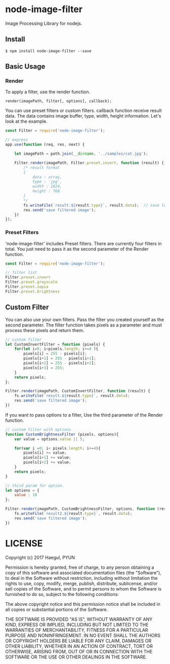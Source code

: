 # node-image-filter
Image Processing Library for nodejs.

## Install
```
$ npm install node-image-filter --save
```

## Basic Usage
### Render
To apply a filter, use the render function.
```
render(imagePath, filter[, options], callback);
```
You can use preset filters or custom filters. callback function receive result data. The data contains image buffer, type, width, height information.
Let's look at the example.

```javascript
const Filter = require('node-image-filter');

// express
app.use(function (req, res, next) {

    let imagePath = path.join(__dirname, '../samples/cat.jpg');

    Filter.render(imagePath, Filter.preset.invert, function (result) {
        /* result format
        {
            data : array,
            type : 'jpg',
            width : 1024,
            height : 768
        }
        */
        fs.writeFile(`result.${result.type}`, result.data);  // save local
        res.send('save filtered image');
    })
});
```

### Preset Filters
'node-image-filter' includes Preset filters. There are currently four filters in total.
You just need to pass it as the second parameter of the Render function.
```javascript
const Filter = require('node-image-filter');

// filter list
Filter.preset.invert
Filter.preset.grayscale
Filter.preset.sepia
Filter.preset.brightness
```

## Custom Filter
You can also use your own filters. Pass the filter you created yourself as the second parameter.
The filter function takes pixels as a parameter and must process these pixels and return them.

```javascript
// custom filter
let CustomInvertFilter = function (pixels) {
    for(let i=0; i<pixels.length; i+=4 ){
        pixels[i] = 255 - pixels[i];
        pixels[i+1] = 255 - pixels[i+1];
        pixels[i+2] = 255 - pixels[i+2];
        pixels[i+3] = 255;
    }
    return pixels;
};

Filter.render(imagePath, CustomInvertFilter, function (result) {
    fs.writeFile(`result.${result.type}`, result.data);
    res.send('save filtered image');
})
```

If you want to pass options to a filter, Use the third parameter of the Render function.

```javascript
// custom filter with options
function CustomBrightnessFilter (pixels, options){
    var value = options.value || 5;

    for(var i =0; i< pixels.length; i+=4){
        pixels[i] += value;
        pixels[i+1] += value;
        pixels[i+2] += value;
    }
    return pixels;
}

// third param for option.
let options = {
    value : 10
};

Filter.render(imagePath, CustomBrightnessFilter, options, function (result) {
    fs.writeFile(`result2.${result.type}`, result.data);
    res.send('save filtered image');
})
```

# LICENSE

Copyright (c) 2017 Haegul, PYUN  

Permission is hereby granted, free of charge, to any person
obtaining a copy of this software and associated documentation
files (the "Software"), to deal in the Software without
restriction, including without limitation the rights to use,
copy, modify, merge, publish, distribute, sublicense, and/or sell
copies of the Software, and to permit persons to whom the
Software is furnished to do so, subject to the following
conditions:

The above copyright notice and this permission notice shall be
included in all copies or substantial portions of the Software.

THE SOFTWARE IS PROVIDED "AS IS", WITHOUT WARRANTY OF ANY KIND,
EXPRESS OR IMPLIED, INCLUDING BUT NOT LIMITED TO THE WARRANTIES
OF MERCHANTABILITY, FITNESS FOR A PARTICULAR PURPOSE AND
NONINFRINGEMENT. IN NO EVENT SHALL THE AUTHORS OR COPYRIGHT
HOLDERS BE LIABLE FOR ANY CLAIM, DAMAGES OR OTHER LIABILITY,
WHETHER IN AN ACTION OF CONTRACT, TORT OR OTHERWISE, ARISING
FROM, OUT OF OR IN CONNECTION WITH THE SOFTWARE OR THE USE OR
OTHER DEALINGS IN THE SOFTWARE.

